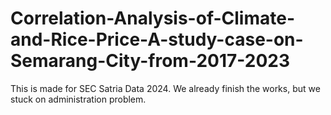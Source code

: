 # Correlation-Analysis-of-Climate-and-Rice-Price-A-study-case-on-Semarang-City-from-2017-2023
This is made for SEC Satria Data 2024. We already finish the works, but we stuck on administration problem.
